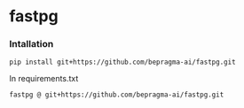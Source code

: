 # fastpg


### Intallation 

```
pip install git+https://github.com/bepragma-ai/fastpg.git
```

In requirements.txt

```
fastpg @ git+https://github.com/bepragma-ai/fastpg.git
```
